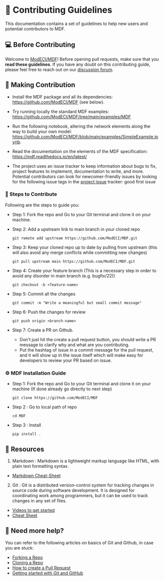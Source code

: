 # 🎇 Contributing Guidelines

This documentation contains a set of guidelines to help new users and potential contributors to MDF.


## 💻 Before Contributing

Welcome to [ModECI/MDF](https://github.com/ModECI/MDF)! Before opening pull requests, make sure that you **read these guidelines**. If you have any doubt on this contributing guide, please feel free to reach out on our [discussion forum](https://github.com/ModECI/MDF/discussions).


## 🙌 Making Contribution

- Install the MDF package and all its dependencies: https://github.com/ModECI/MDF (see below).

- Try running locally the standard MDF examples: https://github.com/ModECI/MDF/tree/main/examples/MDF

- Run the following notebook, altering the network elements along the way to build your own model: https://github.com/ModECI/MDF/blob/main/examples/SimpleExample.ipynb.

- Read the documentation on the elements of the MDF specification: https://mdf.readthedocs.io/en/latest/

- The project uses an issue tracker to keep information about bugs to fix, project features to implement, documentation to write, and more. Potential contributors can look for newcomer-friendly issues by looking for the following issue tags in the [project issue](https://github.com/ModECI/MDF/issues) tracker: good first issue


### 🔖 Steps to Contribute

Following are the steps to guide you:

* Step 1: Fork the repo and Go to your Git terminal and clone it on your machine.

* Step 2: Add a upstream link to main branch in your cloned repo
    ```
    git remote add upstream https://github.com/ModECI/MDF.git
    ```
* Step 3: Keep your cloned repo up to date by pulling from upstream (this will also avoid any merge conflicts while committing new changes)
    ```
    git pull upstream main https://github.com/ModECI/MDF.git
    ```
* Step 4: Create your feature branch (This is a necessary step in order to avoid any disorder in main branch (e.g. bugfix/22))
    ```
    git checkout -b <feature-name>
    ```
* Step 5: Commit all the changes
    ```
    git commit -m "Write a meaningful but small commit message"
    ```
* Step 6: Push the changes for review
    ```
    git push origin <branch-name>
    ```
* Step 7: Create a PR on Github.
     - Don't just hit the create a pull request button, you should write a PR message to clarify why and what are you contributing.
     - Put the hashtag of issue in a commit message for the pull request, and it will show up in the issue itself which will make easy for developers to review your PR based on issue.

### ⚙ MDF Installation Guide

* Step 1: Fork the repo and Go to your Git terminal and clone it on your machine (If done already go directly to next step)
    ```
    git clone https://github.com/ModECI/MDF
    ```
* Step 2 : Go to local path of repo
    ```
    cd MDF
    ```
* Step 3 : Install
    ```
    pip install .
    ```

## 📖 Resources

1. Markdown : Markdown is a lightweight markup language like HTML, with plain text formatting syntax.
  * [Markdown Cheat-Sheet](https://github.com/adam-p/markdown-here/wiki/Markdown-Cheatsheet)

2. Git : Git is a distributed version-control system for tracking changes in source code during software development. It is designed for coordinating work among programmers, but it can be used to track changes in any set of files.
  * [Videos to get started](https://www.youtube.com/watch?v=xAAmje1H9YM&list=PLeo1K3hjS3usJuxZZUBdjAcilgfQHkRzW)
  * [Cheat Sheet](https://www.atlassian.com/git/tutorials/atlassian-git-cheatsheet)


## 🤔 Need more help?

You can refer to the following articles on basics of Git and Github, in case you are stuck:
- [Forking a Repo](https://help.github.com/en/github/getting-started-with-github/fork-a-repo)
- [Cloning a Repo](https://help.github.com/en/desktop/contributing-to-projects/creating-an-issue-or-pull-request)
- [How to create a Pull Request](https://opensource.com/article/19/7/create-pull-request-github)
- [Getting started with Git and GitHub](https://towardsdatascience.com/getting-started-with-git-and-github-6fcd0f2d4ac6)
